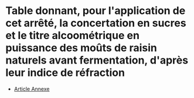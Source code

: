# Table donnant, pour l'application de cet arrêté, la concertation en sucres et le titre alcoométrique en puissance des moûts de raisin naturels avant fermentation, d'après leur indice de réfraction

- [Article Annexe](article-annexe.md)
